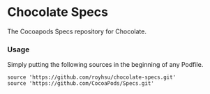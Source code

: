 # Chocolate Specs
The Cocoapods Specs repository for Chocolate.


### Usage

Simply putting the following sources in the beginning of any Podfile.

	source 'https://github.com/royhsu/chocolate-specs.git'
	source 'https://github.com/CocoaPods/Specs.git'
